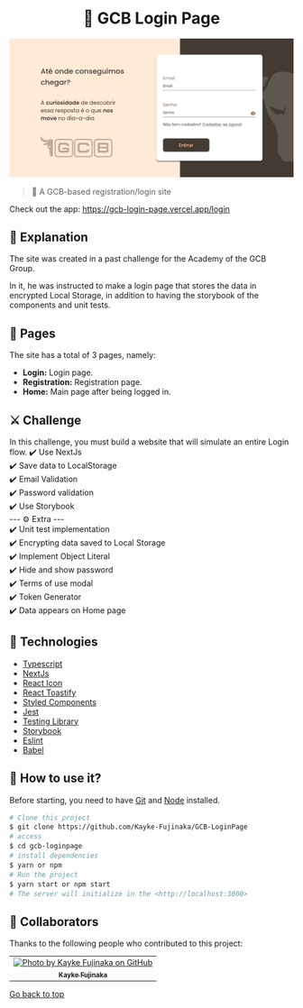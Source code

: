 <h1 align="center">🐂 GCB Login Page</h1>

<img src="./public/img.jpeg" alt="Image description">

> 🔎 A GCB-based registration/login site

Check out the app: https://gcb-login-page.vercel.app/login <br>

## :page_facing_up: Explanation

The site was created in a past challenge for the Academy of the GCB Group.

In it, he was instructed to make a login page that stores the data in encrypted Local Storage, in addition to having the storybook of the components and unit tests.

## 📁 Pages

The site has a total of 3 pages, namely:

- **Login:** Login page.
- **Registration:** Registration page.
- **Home:** Main page after being logged in.

## ⚔️ Challenge

In this challenge, you must build a website that will simulate an entire Login flow.
:heavy_check_mark: Use NextJs\
:heavy_check_mark: Save data to LocalStorage\
:heavy_check_mark: Email Validation\
:heavy_check_mark: Password validation\
:heavy_check_mark: Use Storybook\
--- ⚙️ Extra ---\
:heavy_check_mark: Unit test implementation\
:heavy_check_mark: Encrypting data saved to Local Storage\
:heavy_check_mark: Implement Object Literal\
:heavy_check_mark: Hide and show password\
:heavy_check_mark: Terms of use modal\
:heavy_check_mark: Token Generator\
:heavy_check_mark: Data appears on Home page

## 🚀 Technologies

- [Typescript](https://www.typescriptlang.org/docs/)
- [NextJs](https://nextjs.org/docs)
- [React Icon](https://react-icons.github.io/react-icons/)
- [React Toastify](https://www.npmjs.com/package/react-toastify)
- [Styled Components](https://styled-components.com/)
- [Jest](https://jestjs.io/pt-BR/docs/getting-started)
- [Testing Library](https://testing-library.com/)
- [Storybook](https://storybook.js.org/)
- [Eslint](https://eslint.org/)
- [Babel](https://babeljs.io/)

## :closed_book: How to use it?

Before starting, you need to have [Git](https://git-scm.com) and [Node](https://nodejs.org/en/) installed.

```bash
# Clone this project
$ git clone https://github.com/Kayke-Fujinaka/GCB-LoginPage
# access
$ cd gcb-loginpage
# install dependencies
$ yarn or npm
# Run the project
$ yarn start or npm start
# The server will initialize in the <http://localhost:3000>
```

## 🤝 Collaborators

Thanks to the following people who contributed to this project:

<table>
  <tr>
    <td align="center">
      <a href="#">
        <img src="https://avatars.githubusercontent.com/u/98772000?s=400&u=80de9af672be7f75cc7a546838552cf63d5b82fe&v=4" width="160px;" alt="Photo by Kayke Fujinaka on GitHub"/><br>
        <sub>
          <b>Kayke Fujinaka</b>
        </sub>
      </a>
    </all>
  </tr>
</table>

<a href="#top">Go back to top</a>
